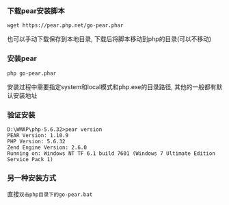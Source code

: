 ### 下载pear安装脚本
```
wget https://pear.php.net/go-pear.phar
```
也可以手动下载保存到本地目录, 下载后将脚本移动到php的目录(可以不移动)

### 安装pear
```
php go-pear.phar
```
安装过程中需要指定system和local模式和php.exe的目录路径, 其他的一般都有默认安装地址

### 验证安装
```
D:\WMAP\php-5.6.32>pear version
PEAR Version: 1.10.9
PHP Version: 5.6.32
Zend Engine Version: 2.6.0
Running on: Windows NT TF 6.1 build 7601 (Windows 7 Ultimate Edition Service Pack 1)
```

### 另一种安装方式

直接`双击php目录下的go-pear.bat`

